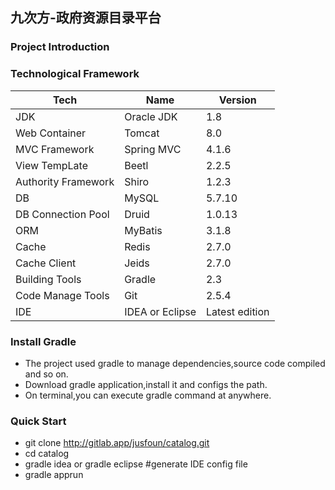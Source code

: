 ## 九次方-政府资源目录平台

### Project Introduction

### Technological Framework

Tech | Name | Version
-----|------|----
JDK    | Oracle JDK    | 1.8
Web Container    | Tomcat    | 8.0
MVC Framework   | Spring MVC    | 4.1.6
View TempLate    | Beetl    | 2.2.5
Authority Framework    | Shiro    | 1.2.3
DB    | MySQL    | 5.7.10
DB Connection Pool    | Druid    | 1.0.13
ORM    | MyBatis    | 3.1.8
Cache    | Redis    | 2.7.0
Cache Client    | Jeids    | 2.7.0
Building Tools    | Gradle    | 2.3
Code Manage Tools    | Git    | 2.5.4
IDE    | IDEA or Eclipse    | Latest edition

### Install Gradle

* The project used gradle to manage dependencies,source code compiled and so on.
* Download gradle application,install it and configs the path.
* On terminal,you can execute gradle command at anywhere.

### Quick Start

* git clone http://gitlab.app/jusfoun/catalog.git
* cd catalog
* gradle idea or gradle eclipse #generate IDE config file
* gradle apprun 




